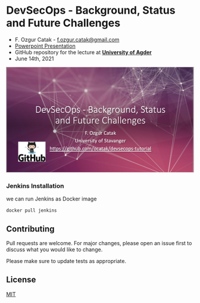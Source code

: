 # DevSecOps - Background, Status and Future Challenges

 - F. Ozgur Catak - f.ozgur.catak@gmail.com 
 - [Powerpoint Presentation](https://github.com/ocatak/devsecops-tutorial/raw/master/DevSecOps.pdf)
 - GitHub repository for the lecture at [**University of Agder**](https://www.uia.no/en)
 - June 14th, 2021

![DevSecOps](devsecops.png)

### Jenkins Installation
we can run Jenkins as Docker image

```console
docker pull jenkins
```

## Contributing
Pull requests are welcome. For major changes, please open an issue first to discuss what you would like to change.

Please make sure to update tests as appropriate.

## License
[MIT](https://choosealicense.com/licenses/mit/)





